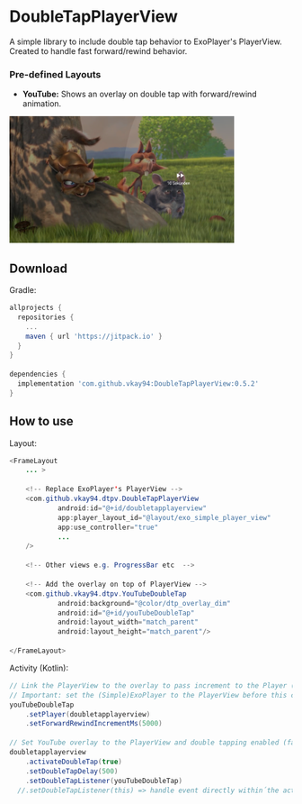DoubleTapPlayerView
=====

A simple library to include double tap behavior to ExoPlayer's PlayerView. Created to handle fast forward/rewind behavior.

### Pre-defined Layouts
 
* **YouTube:** Shows an overlay on double tap with forward/rewind animation.
<img src="github/youtube_preview.png" alt="drawing" width="400"/>

Download
--------
Gradle:

```gradle
allprojects {
  repositories {
    ...
    maven { url 'https://jitpack.io' }
  }
}

dependencies {
  implementation 'com.github.vkay94:DoubleTapPlayerView:0.5.2'
}
```

How to use
-------------------

Layout:

```java
<FrameLayout
    ... >

    <!-- Replace ExoPlayer's PlayerView -->
    <com.github.vkay94.dtpv.DoubleTapPlayerView
            android:id="@+id/doubletapplayerview"
            app:player_layout_id="@layout/exo_simple_player_view"
            app:use_controller="true"
            ...
    />

    <!-- Other views e.g. ProgressBar etc  -->

    <!-- Add the overlay on top of PlayerView -->
    <com.github.vkay94.dtpv.YouTubeDoubleTap
            android:background="@color/dtp_overlay_dim"
            android:id="@+id/youTubeDoubleTap"
            android:layout_width="match_parent"
            android:layout_height="match_parent"/>

</FrameLayout>
```

Activity (Kotlin): 

```java
// Link the PlayerView to the overlay to pass increment to the Player (seekTo)
// Important: set the (Simple)ExoPlayer to the PlayerView before this call
youTubeDoubleTap
    .setPlayer(doubletapplayerview)
    .setForwardRewindIncrementMs(5000)

// Set YouTube overlay to the PlayerView and double tapping enabled (false by default)
doubletapplayerview
    .activateDoubleTap(true)
    .setDoubleTapDelay(500)
    .setDoubleTapListener(youTubeDoubleTap)
  //.setDoubleTapListener(this) => handle event directly within´the activity
```
